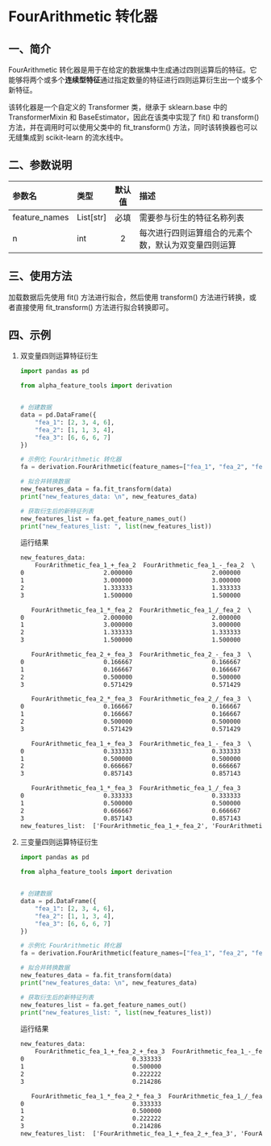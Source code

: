 # FourArithmetic 转化器




## 一、简介

FourArithmetic 转化器是用于在给定的数据集中生成通过四则运算后的特征。它能够将两个或多个**连续型特征**通过指定数量的特征进行四则运算衍生出一个或多个新特征。

该转化器是一个自定义的 Transformer 类，继承于 sklearn.base 中的 TransformerMixin 和 BaseEstimator，因此在该类中实现了 fit() 和 transform() 方法，并在调用时可以使用父类中的 fit_transform() 方法，同时该转换器也可以无缝集成到 scikit-learn 的流水线中。



## 二、参数说明

| 参数名        | 类型      | 默认值 | 描述                                                 |
| :------------ | :-------- | :----: | :--------------------------------------------------- |
| feature_names | List[str] |  必填  | 需要参与衍生的特征名称列表                           |
| n             | int       |   2    | 每次进行四则运算组合的元素个数，默认为双变量四则运算 |



## 三、使用方法

加载数据后先使用 fit() 方法进行拟合，然后使用 transform() 方法进行转换，或者直接使用 fit_transform() 方法进行拟合转换即可。



## 四、示例

1. 双变量四则运算特征衍生
   ```python
   import pandas as pd
   
   from alpha_feature_tools import derivation
   
   
   # 创建数据
   data = pd.DataFrame({
       "fea_1": [2, 3, 4, 6],
       "fea_2": [1, 1, 3, 4],
       "fea_3": [6, 6, 6, 7]
   })
   
   # 示例化 FourArithmetic 转化器
   fa = derivation.FourArithmetic(feature_names=["fea_1", "fea_2", "fea_3"])
   
   # 拟合并转换数据
   new_features_data = fa.fit_transform(data)
   print("new_features_data: \n", new_features_data)
   
   # 获取衍生后的新特征列表
   new_features_list = fa.get_feature_names_out()
   print("new_features_list: ", list(new_features_list))
   ```
   
   运行结果
   ```txt
   new_features_data: 
       FourArithmetic_fea_1_+_fea_2  FourArithmetic_fea_1_-_fea_2  \
   0                      2.000000                      2.000000   
   1                      3.000000                      3.000000   
   2                      1.333333                      1.333333   
   3                      1.500000                      1.500000   
   
      FourArithmetic_fea_1_*_fea_2  FourArithmetic_fea_1_/_fea_2  \
   0                      2.000000                      2.000000   
   1                      3.000000                      3.000000   
   2                      1.333333                      1.333333   
   3                      1.500000                      1.500000   
   
      FourArithmetic_fea_2_+_fea_3  FourArithmetic_fea_2_-_fea_3  \
   0                      0.166667                      0.166667   
   1                      0.166667                      0.166667   
   2                      0.500000                      0.500000   
   3                      0.571429                      0.571429   
   
      FourArithmetic_fea_2_*_fea_3  FourArithmetic_fea_2_/_fea_3  \
   0                      0.166667                      0.166667   
   1                      0.166667                      0.166667   
   2                      0.500000                      0.500000   
   3                      0.571429                      0.571429   
   
      FourArithmetic_fea_1_+_fea_3  FourArithmetic_fea_1_-_fea_3  \
   0                      0.333333                      0.333333   
   1                      0.500000                      0.500000   
   2                      0.666667                      0.666667   
   3                      0.857143                      0.857143   
   
      FourArithmetic_fea_1_*_fea_3  FourArithmetic_fea_1_/_fea_3  
   0                      0.333333                      0.333333  
   1                      0.500000                      0.500000  
   2                      0.666667                      0.666667  
   3                      0.857143                      0.857143  
   new_features_list:  ['FourArithmetic_fea_1_+_fea_2', 'FourArithmetic_fea_1_-_fea_2', 'FourArithmetic_fea_1_*_fea_2', 'FourArithmetic_fea_1_/_fea_2', 'FourArithmetic_fea_2_+_fea_3', 'FourArithmetic_fea_2_-_fea_3', 'FourArithmetic_fea_2_*_fea_3', 'FourArithmetic_fea_2_/_fea_3', 'FourArithmetic_fea_1_+_fea_3', 'FourArithmetic_fea_1_-_fea_3', 'FourArithmetic_fea_1_*_fea_3', 'FourArithmetic_fea_1_/_fea_3']
   ```
   
2. 三变量四则运算特征衍生
   ```python
   import pandas as pd
   
   from alpha_feature_tools import derivation
   
   
   # 创建数据
   data = pd.DataFrame({
       "fea_1": [2, 3, 4, 6],
       "fea_2": [1, 1, 3, 4],
       "fea_3": [6, 6, 6, 7]
   })
   
   # 示例化 FourArithmetic 转化器
   fa = derivation.FourArithmetic(feature_names=["fea_1", "fea_2", "fea_3"], n=3)
   
   # 拟合并转换数据
   new_features_data = fa.fit_transform(data)
   print("new_features_data: \n", new_features_data)
   
   # 获取衍生后的新特征列表
   new_features_list = fa.get_feature_names_out()
   print("new_features_list: ", list(new_features_list))
   ```
   
   运行结果
   ```txt
   new_features_data: 
       FourArithmetic_fea_1_+_fea_2_+_fea_3  FourArithmetic_fea_1_-_fea_2_-_fea_3  \
   0                              0.333333                              0.333333   
   1                              0.500000                              0.500000   
   2                              0.222222                              0.222222   
   3                              0.214286                              0.214286   
   
      FourArithmetic_fea_1_*_fea_2_*_fea_3  FourArithmetic_fea_1_/_fea_2_/_fea_3  
   0                              0.333333                              0.333333  
   1                              0.500000                              0.500000  
   2                              0.222222                              0.222222  
   3                              0.214286                              0.214286  
   new_features_list:  ['FourArithmetic_fea_1_+_fea_2_+_fea_3', 'FourArithmetic_fea_1_-_fea_2_-_fea_3', 'FourArithmetic_fea_1_*_fea_2_*_fea_3', 'FourArithmetic_fea_1_/_fea_2_/_fea_3']
   ```

